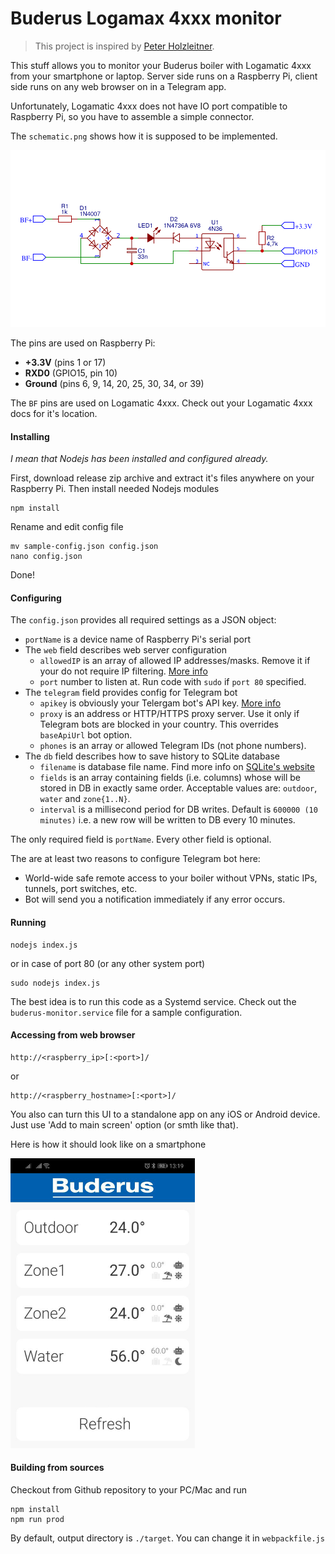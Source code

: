 # Buderus Logamax 4xxx monitor

> This project is inspired by [Peter Holzleitner](https://holzleitner.com/el/buderus-monitor/index-en.html).

This stuff allows you to monitor your Buderus boiler with Logamatic 4xxx from your smartphone or laptop.
Server side runs on a Raspberry Pi, client side runs on any web browser on in a Telegram app.

Unfortunately, Logamatic 4xxx does not have IO port compatible to Raspberry Pi, so you have to assemble a simple connector.

The `schematic.png` shows how it is supposed to be implemented.

![schematic.png](./schematic.png)

The pins are used on Raspberry Pi:
* __+3.3V__ (pins 1 or 17)
* __RXD0__ (GPIO15, pin 10)
* __Ground__ (pins 6, 9, 14, 20, 25, 30, 34, or 39)

The `BF` pins are used on Logamatic 4xxx. Check out your Logamatic 4xxx docs for it's location.

#### Installing

*I mean that Nodejs has been installed and configured already.*

First, download release zip archive and extract it's files anywhere on your Raspberry Pi. Then install needed Nodejs modules
```
npm install
```
Rename and edit config file
```
mv sample-config.json config.json
nano config.json
```
Done!

#### Configuring

The `config.json` provides all required settings as a JSON object:
* `portName` is a device name of Raspberry Pi's serial port
* The `web` field describes web server configuration
    * `allowedIP` is an array of allowed IP addresses/masks. Remove it if your do not require IP filtering. [More info](https://www.npmjs.com/package/express-ipfilter)
    * `port` number to listen at. Run code with `sudo` if `port 80` specified.
* The `telegram` field provides config for Telegram bot
    * `apikey` is obviously your Telergam bot's API key. [More info](https://core.telegram.org/bots)
    * `proxy` is an address or HTTP/HTTPS proxy server. Use it only if Telegram bots are blocked in your country. This overrides `baseApiUrl` bot option.
    * `phones` is an array or allowed Telegram IDs (not phone numbers).
* The `db` field describes how to save history to SQLite database
    * `filename` is database file name. Find more info on [SQLite's website](https://www.sqlite.org/index.html)
    * `fields` is an array containing fields (i.e. columns) whose will be stored in DB in exactly same order. Acceptable values are: `outdoor`, `water` and `zone{1..N}`.
    * `interval` is a millisecond period for DB writes. Default is `600000 (10 minutes)` i.e. a new row will be written to DB every 10 minutes.

The only required field is `portName`. Every other field is optional.

The are at least two reasons to configure Telegram bot here:
* World-wide safe remote access to your boiler without VPNs, static IPs, tunnels, port switches, etc.
* Bot will send you a notification immediately if any error occurs.

#### Running
```
nodejs index.js
```
or in case of port 80 (or any other system port)
```
sudo nodejs index.js
```
The best idea is to run this code as a Systemd service. Check out the `buderus-monitor.service` file for a sample configuration.

#### Accessing from web browser
```
http://<raspberry_ip>[:<port>]/
```
or
```
http://<raspberry_hostname>[:<port>]/
```
You also can turn this UI to a standalone app on any iOS or Android device.
Just use 'Add to main screen' option (or smth like that).

Here is how it should look like on a smartphone

<img src="./screenshot_webui.jpeg" width="295" height="464" />

#### Building from sources

Checkout from Github repository to your PC/Mac and run
```
npm install
npm run prod
```
By default, output directory is `./target`. You can change it in `webpackfile.js`
